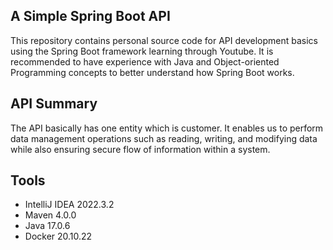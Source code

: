 ## A Simple Spring Boot API

This repository contains personal source code for API development basics using the Spring Boot framework learning through Youtube. It is recommended to have experience with Java and Object-oriented Programming concepts to better understand how Spring Boot works.

## API Summary

The API basically has one entity which is customer. It enables us to perform data management operations such as reading, writing, and modifying data while also ensuring secure flow of information within a system.

## Tools
* IntelliJ IDEA 2022.3.2
* Maven 4.0.0
* Java 17.0.6
* Docker 20.10.22
